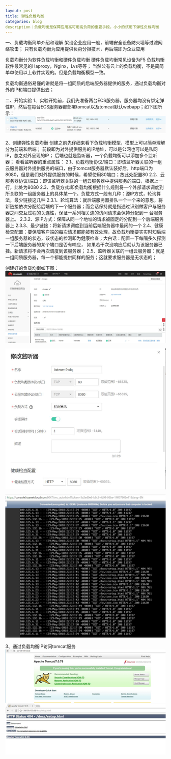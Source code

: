 ```yaml
---
layout: post
title: 弹性负载均衡
categories: blog
description：负载均衡是保障应用高可用高负荷的重要手段，小小的试用下弹性负载均衡
---
```



一、负载均衡简单介绍和理解
架设企业应用一般，前端安全设备防火墙等过滤网络攻击；
只有负载均衡为应用提供负荷分担技术，再后端即为企业应用

负载均衡分为软件负载均衡和硬件负载均衡
硬件负载均衡常见设备为F5
负载均衡软件最常见的Haproxy，Nginx，Lvs等等；
当然公有云上的负载均衡，不是简简单单使用以上软件实现的。但是负载均衡模型一致。

负载均衡通俗易懂的讲就是将一组同质的后端服务器提供的服务，通过负载均衡对外的IP和端口提供出去；

二、开始实验
1、实验开始前，我们先准备两台ECS服务器，服务器均没有绑定弹性IP，然后在每台ECS服务器都部署tomcat以及tomcat默认webapp；如下图所示：
![](/images/pubcloud/twoecswithouteip.jpg)

2、创建弹性负载均衡
创建之前先仔细来看下负载均衡模型，模型上可以简单理解分为前端和后端；
前段即为对外提供服务的IP地址，可以是公网也可以是私网IP，总之对外呈现的IP；
后端也就是监听器，一个负载均衡可以添加多个监听器；
看看监听器的重点属性：
2.1、负载均衡协议/端口：即该监听器关联的一组云服务器对外提供服务的端口，由于tomcat服务器默认装好后，http端口为8080，但是我们对外提供服务的时候，希望使用80端口；故此处配置80
2.2、云服务器协议/端口：即该监听器关联的一组云服务器中提供服务的端口，根据上一行，此处为8080
2.3、负载方式:即负载均衡根据什么规则将一个外部请求调度到所关联的一组服务器上的具体某一个。负载方式一般有几种：源IP方式，轮询算法，最少链接这几种
2.3.1、轮询算法：就后端服务器排队一个一个来的意思，将新链接依次分配给后端的下一个服务器；而会话保持就是指通过识别做客户与服务器之间交互过程的关连性，保证一系列相关连的访问请求会保持分配到一
台服务器上。
2.3.2、源IP方式：保障从同一个地址的请求被固定的分配到一个后端服务器上
2.3.3、最少链接：将新请求调度到当前后端服务器中最闲的一个
2.4、健康检查配置：要保障客户端的每次请求都能被有效处理，故负载均衡要实实时知后端一组服务器的状态，该状态的检测即为健康检查；大白话：配置一下每隔多久探测一下后端服务器的某个端口是否有响应，
如果若干次没响应后就认为该服务器已挂。新请求将不会再次调度到该服务器；
2.5、监听器关联的一组云服务器：就是一组同质服务器，每一个都能提供同样的服务；这就要求服务器是无状态的；

创建好的负载均衡如下图：  
![](/images/pubcloud/elb.jpg)  

![](/images/pubcloud/listener.jpg)

![](/images/pubcloud/selectedserver.jpg)


3、通过负载均衡IP访问tomcat服务  
![](/images/pubcloud/tomcatview.jpg)
![](/images/pubcloud/tomcatvisit.jpg)  
